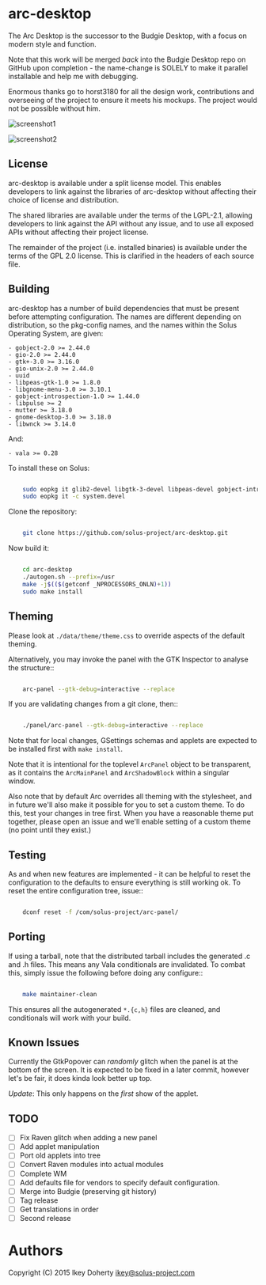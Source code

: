 arc-desktop
==========

The Arc Desktop is the successor to the Budgie Desktop, with a focus
on modern style and function.

Note that this work will be merged *back* into the Budgie Desktop
repo on GitHub upon completion - the name-change is SOLELY to make
it parallel installable and help me with debugging.

Enormous thanks go to horst3180 for all the design work, contributions
and overseeing of the project to ensure it meets his mockups. The
project would not be possible without him.


![screenshot1](https://raw.githubusercontent.com/solus-project/arc-desktop/master/screenshots/Raven_Main.png)

![screenshot2](https://raw.githubusercontent.com/solus-project/arc-desktop/master/screenshots/Raven_Settings.png)

License
-------

arc-desktop is available under a split license model. This enables
developers to link against the libraries of arc-desktop without
affecting their choice of license and distribution.

The shared libraries are available under the terms of the LGPL-2.1,
allowing developers to link against the API without any issue, and
to use all exposed APIs without affecting their project license.

The remainder of the project (i.e. installed binaries) is available
under the terms of the GPL 2.0 license. This is clarified in the headers
of each source file.

Building
--------

arc-desktop has a number of build dependencies that must be present
before attempting configuration. The names are different depending on
distribution, so the pkg-config names, and the names within the Solus
Operating System, are given:

    - gobject-2.0 >= 2.44.0
    - gio-2.0 >= 2.44.0
    - gtk+-3.0 >= 3.16.0
    - gio-unix-2.0 >= 2.44.0
    - uuid
    - libpeas-gtk-1.0 >= 1.8.0
    - libgnome-menu-3.0 >= 3.10.1
    - gobject-introspection-1.0 >= 1.44.0
    - libpulse >= 2
    - mutter >= 3.18.0
    - gnome-desktop-3.0 >= 3.18.0
    - libwnck >= 3.14.0

And:

    - vala >= 0.28

To install these on Solus:

```bash

    sudo eopkg it glib2-devel libgtk-3-devel libpeas-devel gobject-introspection-devel util-linux-devel pulseaudio-devel libgnome-menus-devel libgnome-desktop-devel mutter-devel libwnck-devel vala
    sudo eopkg it -c system.devel
```

Clone the repository:

```bash

    git clone https://github.com/solus-project/arc-desktop.git
```

Now build it:
```bash

    cd arc-desktop
    ./autogen.sh --prefix=/usr
    make -j$(($(getconf _NPROCESSORS_ONLN)+1))
    sudo make install
```

Theming
------

Please look at `./data/theme/theme.css` to override aspects of the default
theming.

Alternatively, you may invoke the panel with the GTK Inspector to
analyse the structure::

```bash

    arc-panel --gtk-debug=interactive --replace
```

If you are validating changes from a git clone, then::

```bash

    ./panel/arc-panel --gtk-debug=interactive --replace
```

Note that for local changes, GSettings schemas and applets are expected
to be installed first with `make install`.

Note that it is intentional for the toplevel `ArcPanel` object to
be transparent, as it contains the `ArcMainPanel` and `ArcShadowBlock`
within a singular window.

Also note that by default Arc overrides all theming with the stylesheet,
and in future we'll also make it possible for you to set a custom theme.
To do this, test your changes in tree first. When you have a reasonable
theme put together, please open an issue and we'll enable setting of
a custom theme (no point until they exist.)

Testing
------

As and when new features are implemented - it can be helpful to reset
the configuration to the defaults to ensure everything is still working
ok. To reset the entire configuration tree, issue::

```bash

    dconf reset -f /com/solus-project/arc-panel/  
```

Porting
------

If using a tarball, note that the distributed tarball includes the generated
.c and .h files. This means any Vala conditionals are invalidated. To
combat this, simply issue the following before doing any configure::

```bash

    make maintainer-clean
```

This ensures all the autogenerated `*.{c,h}` files are cleaned, and conditionals
will work with your build.

Known Issues
-----------

Currently the GtkPopover can *randomly* glitch when the panel is at the
bottom of the screen. It is expected to be fixed in a later commit, however
let's be fair, it does kinda look better up top.

*Update*: This only happens on the *first* show of the applet.

TODO
----

 - [ ] Fix Raven glitch when adding a new panel
 - [ ] Add applet manipulation
 - [ ] Port old applets into tree
 - [ ] Convert Raven modules into actual modules
 - [ ] Complete WM
 - [ ] Add defaults file for vendors to specify default configuration.
 - [ ] Merge into Budgie (preserving git history)
 - [ ] Tag release
 - [ ] Get translations in order
 - [ ] Second release

Authors
=======

Copyright (C) 2015 Ikey Doherty <ikey@solus-project.com>
